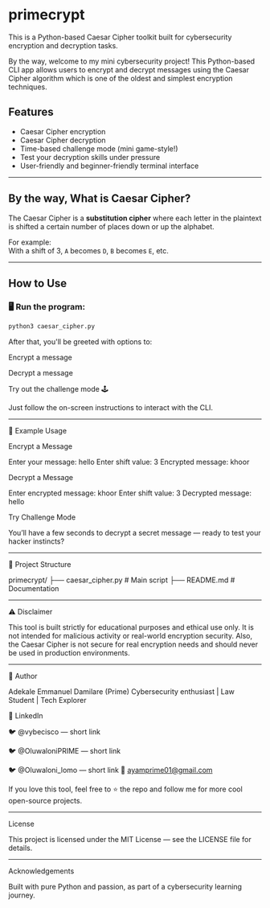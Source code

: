 # primecrypt

This is a Python-based Caesar Cipher toolkit built for cybersecurity encryption and decryption tasks.

By the way, welcome to my mini cybersecurity project! 
This Python-based CLI app allows users to encrypt and decrypt messages using the Caesar Cipher algorithm which is one of the oldest and simplest encryption techniques.

## Features

- Caesar Cipher encryption
- Caesar Cipher decryption
- Time-based challenge mode (mini game-style!)
- Test your decryption skills under pressure
- User-friendly and beginner-friendly terminal interface

---

## By the way, What is Caesar Cipher?

The Caesar Cipher is a **substitution cipher** where each letter in the plaintext is shifted a certain number of places down or up the alphabet.

For example:  
With a shift of 3, `A` becomes `D`, `B` becomes `E`, etc.

---

## How to Use

### 🖥️ Run the program:
```bash
python3 caesar_cipher.py
```


After that, you'll be greeted with options to:

Encrypt a message

Decrypt a message

Try out the challenge mode 🕹️


Just follow the on-screen instructions to interact with the CLI.


---

🧪 Example Usage

Encrypt a Message

Enter your message: hello
Enter shift value: 3
Encrypted message: khoor

Decrypt a Message

Enter encrypted message: khoor
Enter shift value: 3
Decrypted message: hello

Try Challenge Mode

You’ll have a few seconds to decrypt a secret message — ready to test your hacker instincts?


---

📁 Project Structure

primecrypt/
├── caesar_cipher.py       # Main script
├── README.md              # Documentation



---

⚠️ Disclaimer

This tool is built strictly for educational purposes and ethical use only. It is not intended for malicious activity or real-world encryption security.
Also, the Caesar Cipher is not secure for real encryption needs and should never be used in production environments.


---
👤 Author

Adekale Emmanuel Damilare (Prime)
Cybersecurity enthusiast | Law Student | Tech Explorer

🔗 LinkedIn

🐦 @vybecisco — short link

🐦 @OluwaloniPRIME — short link

🐦 @Oluwaloni_lomo — short link
📧 ayamprime01@gmail.com


If you love this tool, feel free to ⭐️ the repo and follow me for more cool open-source projects.


---

License

This project is licensed under the MIT License — see the LICENSE file for details.


---

Acknowledgements

Built with pure Python and passion, as part of a cybersecurity learning journey.
